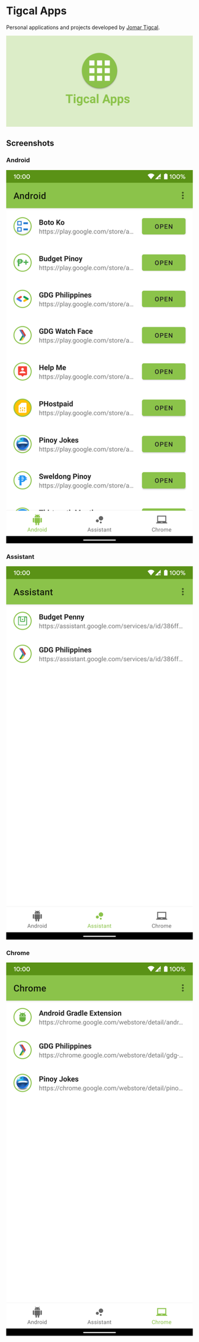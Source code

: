 Tigcal Apps
============================

Personal applications and projects developed by [Jomar Tigcal](https://www.tigcal.com/).

![Feature Graphic](art/feature-graphic.png)


## Screenshots

### Android
<img src="art/screenshot-mobile-android.png" width="540" alt="Android" />

### Assistant
<img src="art/screenshot-mobile-assistant.png" width="540" alt="Assistant" />

### Chrome
<img src="art/screenshot-mobile-chrome.png" width="540" alt="Chrome" />
